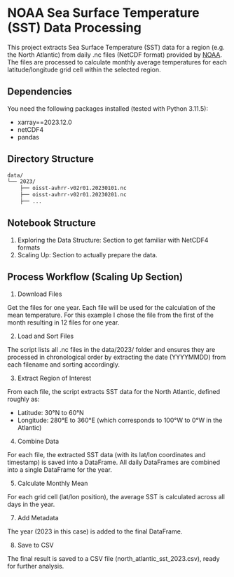 # NOAA Sea Surface Temperature (SST) Data Processing

This project extracts Sea Surface Temperature (SST) data for a region (e.g. the North Atlantic) from daily .nc files (NetCDF format) provided by [NOAA](https://www.ncei.noaa.gov/products/optimum-interpolation-sst). The files are processed to calculate monthly average temperatures for each latitude/longitude grid cell within the selected region.


## Dependencies

You need the following packages installed (tested with Python 3.11.5): 

- xarray==2023.12.0
- netCDF4
- pandas

## Directory Structure

```sh
data/
└── 2023/
    ├── oisst-avhrr-v02r01.20230101.nc
    ├── oisst-avhrr-v02r01.20230201.nc
    ├── ...
```

## Notebook Structure

1. Exploring the Data Structure: Section to get familiar with NetCDF4 formats
2. Scaling Up: Section to actually prepare the data.


## Process Workflow (Scaling Up Section)

1. Download Files

Get the files for one year. Each file will be used for the calculation of the mean temperature. For this example I chose the file from the first of the month resulting in 12 files for one year.

2. Load and Sort Files

The script lists all .nc files in the data/2023/ folder and ensures they are processed in chronological order by extracting the date (YYYYMMDD) from each filename and sorting accordingly.

3. Extract Region of Interest

From each file, the script extracts SST data for the North Atlantic, defined roughly as:
- Latitude: 30°N to 60°N
- Longitude: 280°E to 360°E (which corresponds to 100°W to 0°W in the Atlantic)

4. Combine Data

For each file, the extracted SST data (with its lat/lon coordinates and timestamp) is saved into a DataFrame. All daily DataFrames are combined into a single DataFrame for the year.

5. Calculate Monthly Mean

For each grid cell (lat/lon position), the average SST is calculated across all days in the year.

7. Add Metadata

The year (2023 in this case) is added to the final DataFrame.

8. Save to CSV

The final result is saved to a CSV file (north_atlantic_sst_2023.csv), ready for further analysis.
